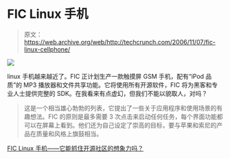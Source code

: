 # FIC Linux 手机 

> 原文：<https://web.archive.org/web/http://techcrunch.com/2006/11/07/fic-linux-cellphone/>

![](img/9045e1461568fbd4acace3acdf4c399f.png)

linux 手机越来越近了。FIC 正计划生产一款触摸屏 GSM 手机，配有“iPod 品质”的 MP3 播放器和文件共享功能。它将使用所有开源软件，FIC 将为黑客和专业人士提供完整的 SDK。在我看来有点虚幻，但我们不能以貌取人，对吗？

> 这是一个相当雄心勃勃的列表，它提出了一些关于应用程序和使用场景的有趣想法。FIC 的原则是最多需要 3 次点击来启动任何任务，每个界面功能都可以在屏幕上看到。他们还为自己设定了崇高的目标，要与苹果和索尼的产品在质量和风格上旗鼓相当。

[FIC Linux 手机——它能抓住开源社区的想象力吗？](https://web.archive.org/web/20210119001220/http://www.slashgear.com/fic-linux-cellphone-can-it-capture-the-imagination-of-the-open-source-community-072392.php)